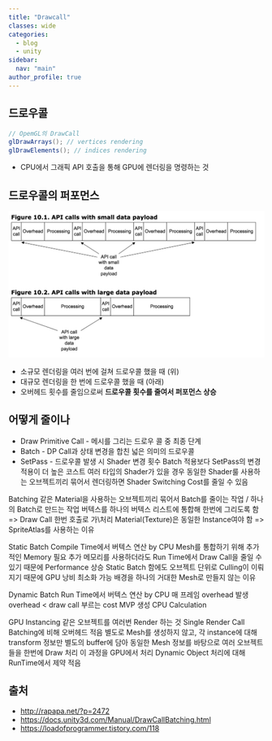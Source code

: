 ```yaml
---
title: "Drawcall"
classes: wide
categories: 
  - blog
  - unity
sidebar:
  nav: "main"
author_profile: true
---
```

  
## 드로우콜
```csharp
// OpemGL의 DrawCall
glDrawArrays(); // vertices rendering
glDrawElements(); // indices rendering
```
* CPU에서 그래픽 API 호출을 통해 GPU에 렌더링을 명령하는 것

## 드로우콜의 퍼포먼스
![post_thumbnail](/assets/images/image05.png)
* 소규모 렌더링을 여러 번에 걸쳐 드로우콜 했을 때 (위)
* 대규모 렌더링을 한 번에 드로우콜 했을 때 (아래)
* 오버헤드 횟수를 줄임으로써 **드로우콜 횟수를 줄여서 퍼포먼스 상승**

## 어떻게 줄이나
* Draw Primitive Call - 메시를 그리는 드로우 콜 중 최종 단계
* Batch - DP Call과 상태 변경을 합친 넓은 의미의 드로우콜
* SetPass - 드로우콜 발생 시 Shader 변경 횟수
  Batch 적용보다 SetPass의 변경 적용이 더 높은 코스트
  여러 타입의 Shader가 있을 경우 동일한 Shader룰 사용하는 오브젝트끼리 묶어서 렌더링하면 Shader Switching Cost를 줄일 수 있음

Batching
  같은 Material을 사용하는 오브젝트끼리 묶어서 Batch를 줄이는 작업 / 하나의 Batch로 만드는 작업
    버텍스를 하나의 버텍스 리스트에 통합해 한번에 그리도록 함 => Draw Call 한번 호출로 가\처리
    Material(Texture)은 동일한 Instance여야 함 => SpriteAtlas를 사용하는 이유

Static Batch
  Compile Time에서 버텍스 연산 by CPU
  Mesh를 통합하기 위해 추가적인 Memory 필요
  추가 메모리를 사용하더라도 Run Time에서 Draw Call을 줄일 수 있기 때문에 Performance 상승
  Static Batch 함에도 오브젝트 단위로 Culling이 이뤄지기 때문에 GPU 낭비 최소화 가능
    배경을 하나의 거대한 Mesh로 만들지 않는 이유

Dynamic Batch
  Run Time에서 버텍스 연산 by CPU
  매 프레임 overhead 발생
  overhead < draw call 부르는 cost
  MVP 생성 CPU Calculation 

GPU Instancing
  같은 오브젝트를 여러번 Render 하는 것
  Single Render Call
  Batching에 비해 오버헤드 적음
    별도로 Mesh를 생성하지 않고, 각 instance에 대해 transform 정보만 별도의 buffer에 담아 동일한 Mesh 정보를 바탕으로 여러 오브젝트들을 한번에 Draw 처리
    이 과정을 GPU에서 처리
    Dynamic Object 처리에 대해 RunTime에서 제약 적음

## 출처
* <http://rapapa.net/?p=2472>
* <https://docs.unity3d.com/Manual/DrawCallBatching.html>
* <https://loadofprogrammer.tistory.com/118>